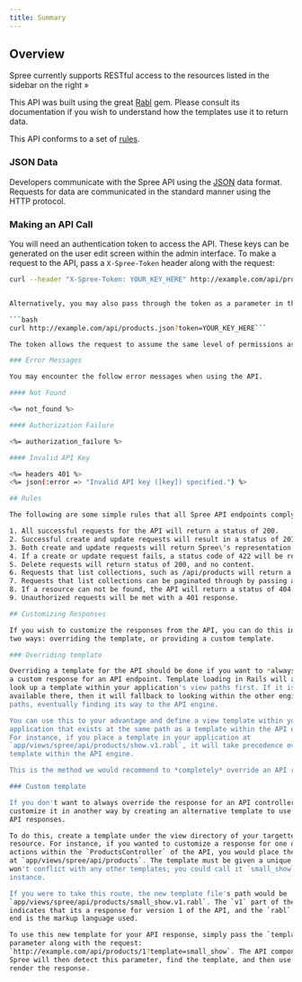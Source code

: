 ```yaml
---
title: Summary
---
```


## Overview

Spree currently supports RESTful access to the resources listed in the sidebar
on the right &raquo;

This API was built using the great [Rabl](https://github.com/nesquena/rabl) gem.
Please consult its documentation if you wish to understand how the templates use
it to return data.

This API conforms to a set of [rules](/rules).

### JSON Data

Developers communicate with the Spree API using the [JSON](http://www.json.org) data format. Requests for data are communicated in the standard manner using the HTTP protocol.

### Making an API Call

You will need an authentication token to access the API. These keys can be generated on the user edit screen within the admin interface. To make a request to the API, pass a `X-Spree-Token` header along with the request:

```bash
curl --header "X-Spree-Token: YOUR_KEY_HERE" http://example.com/api/products.json```


Alternatively, you may also pass through the token as a parameter in the request if a header just won’t suit your purposes (i.e. JavaScript console debugging).

```bash
curl http://example.com/api/products.json?token=YOUR_KEY_HERE```

The token allows the request to assume the same level of permissions as the actual user to whom the token belongs.

### Error Messages

You may encounter the follow error messages when using the API.

#### Not Found

<%= not_found %>

#### Authorization Failure

<%= authorization_failure %>

#### Invalid API Key

<%= headers 401 %>
<%= json(:error => "Invalid API key ([key]) specified.") %>

## Rules

The following are some simple rules that all Spree API endpoints comply with.

1. All successful requests for the API will return a status of 200.
2. Successful create and update requests will result in a status of 201 and 200 respectively.
3. Both create and update requests will return Spree\'s representation of the data upon success.
4. If a create or update request fails, a status code of 422 will be returned, with a hash containing an \"error\" key, and an \"errors\" key. The errors value will contain all ActiveRecord validation errors encountered when saving this record.
5. Delete requests will return status of 200, and no content.
6. Requests that list collections, such as /api/products will return a limited result set back.
7. Requests that list collections can be paginated through by passing a page parameter that is a number greater than 0.
8. If a resource can not be found, the API will return a status of 404.
9. Unauthorized requests will be met with a 401 response.

## Customizing Responses

If you wish to customize the responses from the API, you can do this in one of
two ways: overriding the template, or providing a custom template.

### Overriding template

Overriding a template for the API should be done if you want to *always* provide
a custom response for an API endpoint. Template loading in Rails will attempt to
look up a template within your application's view paths first. If it isn't
available there, then it will fallback to looking within the other engine's view
paths, eventually finding its way to the API engine.

You can use this to your advantage and define a view template within your
application that exists at the same path as a template within the API engine.
For instance, if you place a template in your application at
`app/views/spree/api/products/show.v1.rabl`, it will take precedence over the
template within the API engine.

This is the method we would recommend to *completely* override an API response.

### Custom template

If you don't want to always override the response for an API controller, you can
customize it in another way by creating an alternative template to use for some
API responses.

To do this, create a template under the view directory of your targetted
resource. For instance, if you wanted to customize a response for one of the
actions within the `ProductsController` of the API, you would place the template
at `app/views/spree/api/products`. The template must be given a unique name that
won't conflict with any other templates; you could call it `small_show` for
instance.

If you were to take this route, the new template file's path would be
`app/views/spree/api/products/small_show.v1.rabl`. The `v1` part of the filename
indicates that its a response for version 1 of the API, and the `rabl` on the
end is the markup language used.

To use this new template for your API response, simply pass the `template`
parameter along with the request:
`http://example.com/api/products/1?template=small_show`. The API component of
Spree will then detect this parameter, find the template, and then use this to
render the response.
